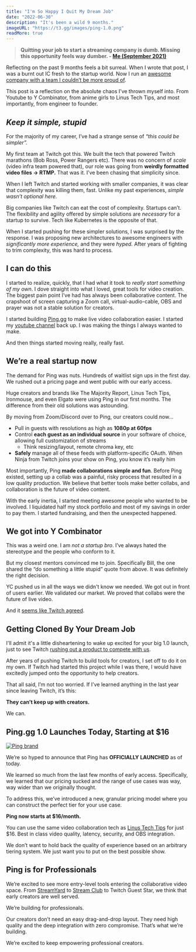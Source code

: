 ```yaml
---
title: "I'm So Happy I Quit My Dream Job"
date: "2022-06-30"
description: "It's been a wild 9 months."
imageURL: "https://t3.gg/images/ping-1.0.png"
readMore: true
---
```


> **Quitting your job to start a streaming company is dumb. Missing this opportunity feels way dumber. - [Me (September 2021)](https://t3.gg/blog/post/quitting)**

Reflecting on the past 9 months feels a bit surreal. When I wrote that post, I was a burnt out IC fresh to the startup world. Now I run an [awesome company with a team I couldn’t be more proud of](http://ping.gg/).

This post is a reflection on the absolute chaos I’ve thrown myself into. From Youtube to Y Combinator, from anime girls to Linus Tech Tips, and most importantly, from engineer to founder.

## _Keep it simple, stupid_

For the majority of my career, I’ve had a strange sense of _“this could be simpler”._

My first team at Twitch got this. We built the tech that powered Twitch marathons (Bob Ross, Power Rangers etc). There was no concern of _scale_ (video infra team powered that), our role was going from **weirdly formatted video files → RTMP.** That was it. I’ve been chasing that simplicity since.

When I left Twitch and started working with smaller companies, it was clear that complexity was killing them, fast. Unlike my past experiences, _simple wasn’t optional here._

Big companies like Twitch can eat the cost of complexity. Startups can’t. The flexibility and agility offered by simple solutions are _necessary_ for a startup to survive. Tech like Kubernetes is the opposite of that.

When I started pushing for these simpler solutions, I was surprised by the response. I was proposing new architectures to awesome engineers with _significantly more experience,_ and they were _hyped._ After years of fighting to trim complexity, this was hard to process.

## I can do this

I started to realize, quickly, that I had what it took to _really start something of my own_. I dove straight into what I loved, great tools for video creation. The biggest pain point I’ve had has always been collaborative content. The crapshoot of screen capturing a Zoom call, virtual-audio-cable, OBS and prayer was not a stable solution for creators.

I started building [Ping.gg](https://ping.gg) to make live video collaboration easier. I started my [youtube channel](https://www.youtube.com/@t3dotgg) back up. I was making the things I always wanted to make.

And then things started moving really, really fast.

## We’re a real startup now

The demand for Ping was nuts. Hundreds of waitlist sign ups in the first day. We rushed out a pricing page and went public with our early access.

Huge creators and brands like The Majority Report, Linus Tech Tips, Ironmouse, and even Elgato were using Ping in our first months. The difference from their old solutions was astounding.

By moving from Zoom/Discord over to Ping, our creators could now…

- Pull in guests with resolutions as high as **1080p at 60fps**
- Control **each guest as an individual source** in your software of choice, allowing full customization of streams
  - Think resizing/layout, remote chroma key, etc
- **Safely** manage all of these feeds with platform-specific OAuth. When Ninja from Twitch joins your show on Ping, you know it’s really him

Most importantly, Ping **made collaborations simple and fun**. Before Ping existed, setting up a collab was a painful, risky process that resulted in a low quality production. We believe that better tools make better collabs, and collaboration is the future of video content.

With the early inertia, I started meeting awesome people who wanted to be involved. I liquidated half my stock portfolio and most of my savings in order to pay them. I started fundraising, and then the unexpected happened.

## We got into Y Combinator

This was a weird one. I am _not a startup bro_. I’ve always hated the stereotype and the people who conform to it.

But my closest mentors convinced me to join. Specifically Bill, the one shared the “do something a little stupid” quote from above. It was definitely the right decision.

YC pushed us in all the ways we didn't know we needed. We got out in front of users earlier. We validated our market. We proved that collabs were the future of live video.

And it [seems like Twitch agreed](https://techcrunch.com/2022/06/30/twitch-guest-star).

## Getting Cloned By Your Dream Job

I'll admit it's a little disheartening to wake up excited for your big 1.0 launch, just to see Twitch [rushing out a product to compete with us](https://www.washingtonpost.com/video-games/2022/06/30/twitch-guest-star-just-chatting/).

After years of pushing Twitch to build tools for creators, I set off to do it on my own. If Twitch had started this project while I was there, I would have excitedly jumped onto the opportunity to help creators.

That all said, I’m not too worried. If I’ve learned anything in the last year since leaving Twitch, it’s this:

**They can’t keep up with creators.**

We can.

## Ping.gg 1.0 Launches Today, Starting at $16

<div style="display: flex; justify-content: center; align-items: center;"><a href="https://ping.gg" style="width: 100%; max-width: 40rem;"><img src="/images/ping-1.0.png" alt="Ping brand" /></a></div>

We’re so hyped to announce that Ping has **OFFICIALLY LAUNCHED** as of today.

We learned so much from the last few months of early access. Specifically, we learned that our pricing sucked and the range of use cases was way, way wider than we originally thought.

To address this, we’ve introduced a new, granular pricing model where you can construct the perfect tier for your use case.

**Ping now starts at $16/month.**

You can use the same video collaboration tech as [Linus Tech Tips](https://www.youtube.com/watch?v=5YBIr3j5B9w) for just $16. Best in class video quality, latency, security, and OBS integration.

We don’t want to hold back the quality of experience based on an arbitrary tiering system. We just want you to put on the best possible show.

## Ping is for Professionals

We’re excited to see more entry-level tools entering the collaborative video space. From [StreamYard](https://streamyard.com/) to [Stream Club](https://www.stream.club/) to Twitch Guest Star, we think that early creators are well served.

We’re building for professionals.

Our creators don’t need an easy drag-and-drop layout. They need high quality and the deep integration with zero compromise. That’s what we’re building.

We’re excited to keep empowering professional creators.
